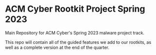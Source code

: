 # ACM Cyber Rootkit Project Spring 2023

Main Repository for ACM Cyber's Spring 2023 malware project track.

This repo will contain all of the guided features we add to our rootkits, as well as a complete version at the end of the quarter.
